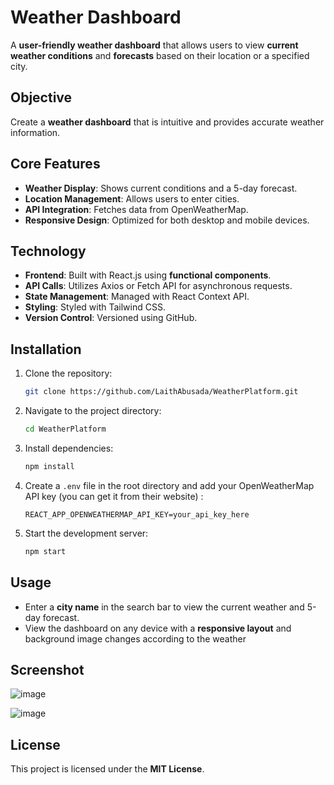 
# Weather Dashboard

A **user-friendly weather dashboard** that allows users to view **current weather conditions** and **forecasts** based on their location or a specified city.

## Objective

Create a **weather dashboard** that is intuitive and provides accurate weather information.

## Core Features

- **Weather Display**: Shows current conditions and a 5-day forecast.
- **Location Management**: Allows users to enter cities.
- **API Integration**: Fetches data from OpenWeatherMap.
- **Responsive Design**: Optimized for both desktop and mobile devices.

## Technology

- **Frontend**: Built with React.js using **functional components**.
- **API Calls**: Utilizes Axios or Fetch API for asynchronous requests.
- **State Management**: Managed with React Context API.
- **Styling**: Styled with Tailwind CSS.
- **Version Control**: Versioned using GitHub.



## Installation

1. Clone the repository:
   ```bash
   git clone https://github.com/LaithAbusada/WeatherPlatform.git
   ```
2. Navigate to the project directory:
   ```bash
   cd WeatherPlatform
   ```
3. Install dependencies:
   ```bash
   npm install
   ```
4. Create a `.env` file in the root directory and add your OpenWeatherMap API key  (you can get it from their website) :
   ```
   REACT_APP_OPENWEATHERMAP_API_KEY=your_api_key_here
   ```
5. Start the development server:
   ```bash
   npm start
   ```

## Usage

- Enter a **city name** in the search bar to view the current weather and 5-day forecast.
- View the dashboard on any device with a **responsive layout** and background image changes according to the weather

## Screenshot

![image](https://github.com/LaithAbusada/WeatherPlatform/assets/116557112/495c7b06-2558-4ba5-9f1e-840b0e9c27fe)

![image](https://github.com/LaithAbusada/WeatherPlatform/assets/116557112/ed68276a-8537-4bb3-89f0-b3a4e14fe61c)


## License

This project is licensed under the **MIT License**.
